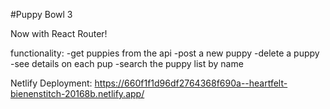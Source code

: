 #Puppy Bowl 3

Now with React Router!

functionality:
-get puppies from the api
-post a new puppy
-delete a puppy
-see details on each pup
-search the puppy list by name

Netlify Deployment: 
https://660f1f1d96df2764368f690a--heartfelt-bienenstitch-20168b.netlify.app/